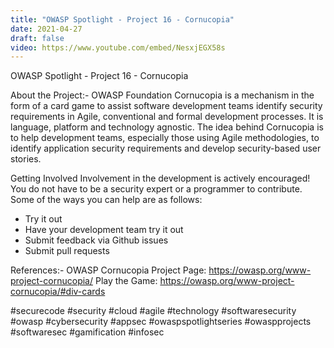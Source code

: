 ```yaml
---
title: "OWASP Spotlight - Project 16 - Cornucopia"
date: 2021-04-27
draft: false
video: https://www.youtube.com/embed/NesxjEGX58s
---
```




OWASP Spotlight - Project 16 - Cornucopia

About the Project:-
OWASP Foundation Cornucopia is a mechanism in the form of a card game to assist software development teams identify security requirements in Agile, conventional and formal development processes. It is language, platform and technology agnostic.
The idea behind Cornucopia is to help development teams, especially those using Agile methodologies, to identify application security requirements and develop security-based user stories.

Getting Involved
Involvement in the development is actively encouraged! You do not have to be a security expert or a programmer to contribute.
Some of the ways you can help are as follows:
* Try it out
* Have your development team try it out
* Submit feedback via Github issues
* Submit pull requests



References:-
OWASP Cornucopia Project Page: https://owasp.org/www-project-cornucopia/
Play the Game: https://owasp.org/www-project-cornucopia/#div-cards

#securecode #security #cloud #agile #technology #softwaresecurity #owasp #cybersecurity #appsec #owaspspotlightseries #owaspprojects #softwaresec #gamification #infosec

